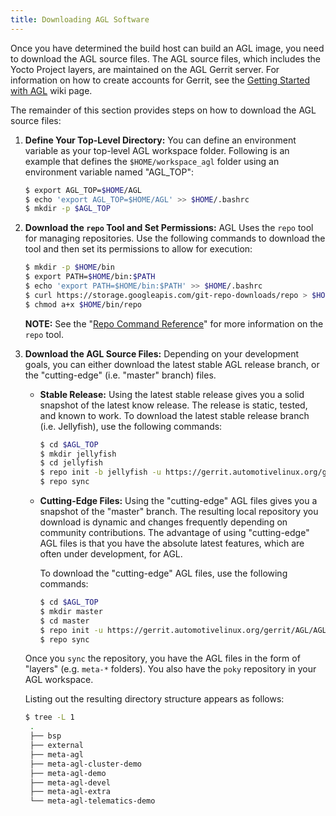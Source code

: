 ```yaml
---
title: Downloading AGL Software
---
```


Once you have determined the build host can build an AGL image,
you need to download the AGL source files.
The AGL source files, which includes the Yocto Project layers, are
maintained on the AGL Gerrit server.
For information on how to create accounts for Gerrit, see the
[Getting Started with AGL](https://wiki.automotivelinux.org/start/getting-started)
wiki page.

The remainder of this section provides steps on how to download the AGL source files:

1. **Define Your Top-Level Directory:**
   You can define an environment variable as your top-level AGL workspace folder.
   Following is an example that defines the `$HOME/workspace_agl` folder using
   an environment variable named "AGL_TOP":

      ```sh
      $ export AGL_TOP=$HOME/AGL
      $ echo 'export AGL_TOP=$HOME/AGL' >> $HOME/.bashrc
      $ mkdir -p $AGL_TOP
      ```

2. **Download the `repo` Tool and Set Permissions:**
   AGL Uses the `repo` tool for managing repositories.
   Use the following commands to download the tool and then set its
   permissions to allow for execution:

      ```sh
      $ mkdir -p $HOME/bin
      $ export PATH=$HOME/bin:$PATH
      $ echo 'export PATH=$HOME/bin:$PATH' >> $HOME/.bashrc
      $ curl https://storage.googleapis.com/git-repo-downloads/repo > $HOME/bin/repo
      $ chmod a+x $HOME/bin/repo
      ```

   **NOTE:** See the
   "[Repo Command Reference](https://source.android.com/setup/develop/repo)"
   for more information on the `repo` tool.

3. **Download the AGL Source Files:**
   Depending on your development goals, you can either download the
   latest stable AGL release branch, or the "cutting-edge" (i.e. "master"
   branch) files.

   * **Stable Release:**
     Using the latest stable release gives you a solid snapshot of the
     latest know release.
     The release is static, tested, and known to work.
     To download the latest stable release branch (i.e. Jellyfish), use
     the following commands:

     ```sh
     $ cd $AGL_TOP
     $ mkdir jellyfish
     $ cd jellyfish
     $ repo init -b jellyfish -u https://gerrit.automotivelinux.org/gerrit/AGL/AGL-repo
     $ repo sync
     ```

   * **Cutting-Edge Files:**
     Using the "cutting-edge" AGL files gives you a snapshot of the
     "master" branch.
     The resulting local repository you download is dynamic and changes frequently depending on community contributions.
     The advantage of using "cutting-edge" AGL files is that you have the
     absolute latest features, which are often under development, for AGL.

     To download the "cutting-edge" AGL files, use the following commands:

     ```sh
     $ cd $AGL_TOP
     $ mkdir master
     $ cd master
     $ repo init -u https://gerrit.automotivelinux.org/gerrit/AGL/AGL-repo
     $ repo sync
     ```

   Once you `sync` the repository, you have the AGL files in the form of
   "layers" (e.g. `meta-*` folders).
   You also have the `poky` repository in your AGL workspace.

   Listing out the resulting directory structure appears as follows:

   ```sh
   $ tree -L 1
    .
    ├── bsp
    ├── external
    ├── meta-agl
    ├── meta-agl-cluster-demo
    ├── meta-agl-demo
    ├── meta-agl-devel
    ├── meta-agl-extra
    └── meta-agl-telematics-demo
   ```

